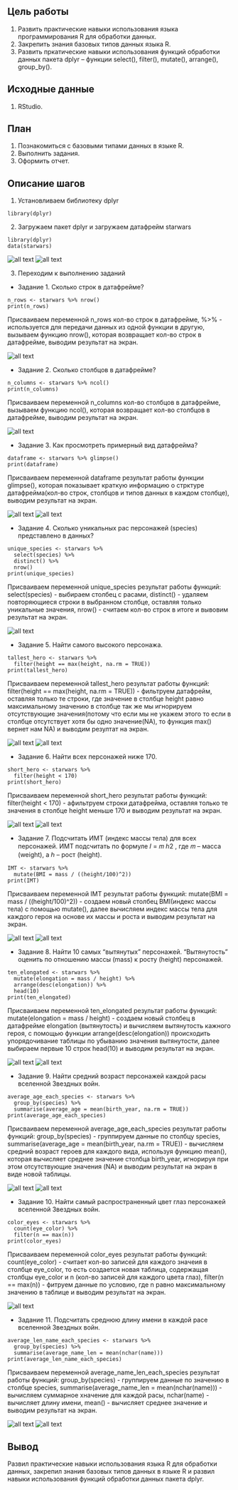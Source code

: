 ## Цель работы
1. Развить практические навыки использования языка программирования R для обработки данных.
2. Закрепить знания базовых типов данных языка R.
3. Развить пркатические навыки использования функций обработки данных пакета dplyr – функции
select(), filter(), mutate(), arrange(), group_by().

## Исходные данные
1. RStudio.

## План
1. Познакомиться с базовыми типами данных в языке R.
2. Выполнить задания.
3. Оформить отчет.

## Описание шагов
1. Установливаем библиотеку dplyr

```
library(dplyr)
```
2. Загружаем пакет dplyr и загружаем датафрейм starwars

```
library(dplyr)
data(starwars)
```
![all text](img/include.png)
![all text](img/include2.png)

3. Переходим к выполнению заданий

- Задание 1. Сколько строк в датафрейме?

```
n_rows <- starwars %>% nrow()
print(n_rows)
```
Присваиваем переменной n_rows кол-во строк в датафрейме, 
%>% - используется для передачи данных из одной функции в другую,
вызываем функцию nrow(), которая возвращает кол-во строк в датафрейме,
выводим результат на экран.

![all text](img/z1.png)

- Задание 2. Сколько столбцов в датафрейме?

```
n_columns <- starwars %>% ncol()
print(n_columns)
```
Присваиваем переменной n_columns кол-во столбцов в датафрейме, вызываем функцию ncol(), которая возвращает кол-во
столбцов в датафрейме, выводим результат на экран.

![all text](img/z2.png)

- Задание 3. Как просмотреть примерный вид датафрейма?

```
dataframe <- starwars %>% glimpse()
print(dataframe)
```
Присваиваем переменной dataframe результат работы функции glimpse(), которая показывает краткую информацию о стрктуре датафрейма(кол-во строк, столбцов и типов данных в каждом столбце), выводим результат на экран.

![all text](img/z3.png)
![all text](img/z3_2.png)

- Задание 4. Сколько уникальных рас персонажей (species) представлено в данных?

```
unique_species <- starwars %>%
  select(species) %>%
  distinct() %>%
  nrow()
print(unique_species)
```
Присваиваем переменной unique_species результат работы функций: select(species) - выбираем столбец с расами, distinct() - удаляем повторяющиеся строки в выбранном столбце, оставляя только уникальные значения, nrow() - считаем кол-во строк в итоге и вывовим результат на экран.

![all text](img/z4.png)

- Задание 5. Найти самого высокого персонажа.

```
tallest_hero <- starwars %>%
  filter(height == max(height, na.rm = TRUE))
print(tallest_hero)
```
Присваиваем переменной tallest_hero результат работы функций: filter(height == max(height, na.rm = TRUE)) - фильтруем датафрейм, оставляя только те строки, где значение в столбце height равно максимальному значению в столбце так же мы игнорируем отсутствующие значения(потому что если мы не укажем этого то если в столбце отсутствует хотя бы одно значение(NA), то функция max() вернет нам NA) и выводим резултат на экран.

![all text](img/z5.png)
![all text](img/z5_2.png)

- Задание 6. Найти всех персонажей ниже 170.

```
short_hero <- starwars %>%
  filter(height < 170)
print(short_hero)
```
Присваиваем переменной short_hero результат работы функций: filter(height < 170) - aфильтруем строки датафрейма, оставляя только те значения в столбце height меньше 170 и выводим результат на экран.

![all text](img/z6.png)
![all text](img/z6_2.png)

- Задание 7. Подсчитать ИМТ (индекс массы тела) для всех персонажей. ИМТ подсчитать по формуле 𝐼 = 𝑚
ℎ2 , где 𝑚
– масса (weight), а ℎ – рост (height).

```
IMT <- starwars %>%
  mutate(BMI = mass / ((height/100)^2))
print(IMT)
```
Присваиваем переменной IMT результат работы функций: mutate(BMI = mass / ((height/100)^2)) - создаем новый столбец BMI(индекс массы тела) с помощью mutate(), далее вычисляем индекс массы тела для каждого героя на основе их массы и роста и выводим результат на экран.

![all text](img/z7.png)
![all text](img/z7_2.png)

- Задание 8. Найти 10 самых “вытянутых” персонажей. “Вытянутость” оценить по отношению массы (mass) к росту
(height) персонажей.

```
ten_elongated <- starwars %>%
  mutate(elongation = mass / height) %>%
  arrange(desc(elongation)) %>%
  head(10)
print(ten_elongated)
```
Присваиваем переменной ten_elongated результат работы функций: mutate(elongation = mass / height) - создаем новый столбец в датафрейме elongation (вытянутость) и вычисляем вытянутость кажного героя, с помощью функции arrange(desc(elongation)) происходить упорядочивание таблицы по убыванию значения вытянутости, далее выбираем первые 10 строк head(10) и выводим результат на экран.

![all text](img/z8.png)
![all text](img/z8_2.png)

- Задание 9. Найти средний возраст персонажей каждой расы вселенной Звездных войн.

```
average_age_each_species <- starwars %>%
  group_by(species) %>%
  summarise(average_age = mean(birth_year, na.rm = TRUE))
print(average_age_each_species)
```
Присваиваем переменной average_age_each_species результат работы функций: group_by(species) - группируем данные по столбцу species, summarise(average_age = mean(birth_year, na.rm = TRUE)) - вычисляем средний возраст героев для каждого вида, используя функцию mean(), которая вычисляет среднее значение столбца birth_year, игнорируя при этом отсутствующие значения (NA) и выводим результат на экран в виде новой таблицы.

![all text](img/z9.png)
![all text](img/z9_2.png)

- Задание 10. Найти самый распространенный цвет глаз персонажей вселенной Звездных войн.

```
color_eyes <- starwars %>%
  count(eye_color) %>%
  filter(n == max(n))
print(color_eyes)
```
Присваиваем переменной color_eyes результат работы функций: count(eye_color) - считает кол-во записей для каждого значеия в столбце eye_color, то есть создается новая таблица, содержащая столбцы eye_color и n (кол-во записей для каждого цвета глаз), filter(n == max(n)) - фитруем данные по условию, где n равно максимальному значению в таблице и выводим результат на экран.

![all text](img/z10.png)

- Задание 11. Подсчитать среднюю длину имени в каждой расе вселенной Звездных войн.

```
average_len_name_each_species <- starwars %>%
  group_by(species) %>%
  summarise(average_name_len = mean(nchar(name)))
print(average_len_name_each_species)
```
Присваиваем переменной average_name_len_each_species результат работы функций: group_by(species) - группируем данные по значению в столбце species,  summarise(average_name_len = mean(nchar(name))) - вычисляем суммарное хначение для каждой расы, nchar(name) - вычисляет длину имени, mean() - вычисляет среднее значение и выводим результат на экран.

![all text](img/z11.png)
![all text](img/z11_2.png)

## Вывод
Развил практические навыки использования языка R для обработки данных, закрепил знания базовых типов данных в языке R и развил навыки использования функций обработки данных пакета dplyr.